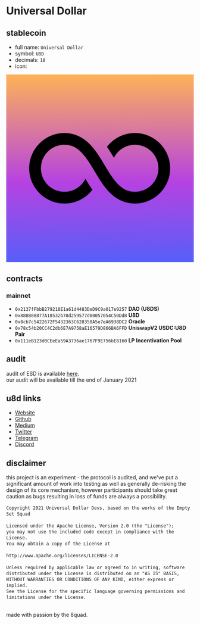 # Universal Dollar

## stablecoin

- full name: `Universal Dollar`
- symbol: `U8D`
- decimals: `18`
- icon:

![U8D Logo](./icon/u8d.png)

## contracts
### mainnet
- `0x2137fFbbB279218E1a61d4483DeD9C9a017e9257` **DAO (U8DS)**
- `0x888888877A18532b78d259577d00057054C50Dd8` **U8D**
- `0x8cb7c5422672F5432363C628358A5e7eA6938DC2` **Oracle**
- `0x78c54b20CC4C2db6E7A9758aE16579D866BA6FFD` **UniswapV2 USDC:U8D Pair**
- `0x111eB123d0CEeEa59A3736ae1767F9E756bE8160` **LP Incentivation Pool**

## audit

audit of ESD is available [here](audit/REP-Dollar-06-11-20.pdf).
<br>our audit will be available till the end of January 2021

## u8d links

- [Website](https://u8d.finance)
- [Github](https://github.com/8quad)
- [Medium](https://8quad.medium.com/)
- [Twitter](https://twitter.com/u_8_d)
- [Telegram](https://t.me/UniversalDollar)
- [Discord](https://discord.gg/3uTPBqkyvc)

## disclaimer
this project is an experiment - the protocol is audited, and we've put a significant amount of work into testing as well as generally de-risking the design of its core mechanism, however participants should take great caution as bugs resulting in loss of funds are always a possibility.

```
Copyright 2021 Universal Dollar Devs, based on the works of the Empty Set Squad

Licensed under the Apache License, Version 2.0 (the "License");
you may not use the included code except in compliance with the License.
You may obtain a copy of the License at

http://www.apache.org/licenses/LICENSE-2.0

Unless required by applicable law or agreed to in writing, software
distributed under the License is distributed on an "AS IS" BASIS,
WITHOUT WARRANTIES OR CONDITIONS OF ANY KIND, either express or implied.
See the License for the specific language governing permissions and
limitations under the License.
```

<br>
made with passion by the 8quad.
